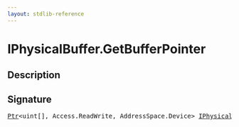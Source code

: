 ```yaml
---
layout: stdlib-reference
---
```


# IPhysicalBuffer\.GetBufferPointer

## Description





## Signature 

<pre>
<a href="../../types/ptr-0/index.html" class="code_type">Ptr</a>&lt;<span class="code_keyword">uint</span>[], Access.ReadWrite, AddressSpace.Device&gt; <a href="index.html" class="code_type">IPhysicalBuffer</a>.<a href="getbufferpointer-039.html">GetBufferPointer</a>();

</pre>

